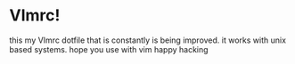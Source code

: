 # VImrc!
this my VImrc dotfile that is constantly is
being improved. it works with unix based 
systems. hope you use with vim happy hacking
